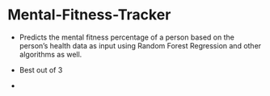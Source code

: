 # Mental-Fitness-Tracker

- Predicts the mental fitness percentage of a person based on the person’s health data as input using Random Forest Regression and other algorithms as well.

- Best out of 3

-
